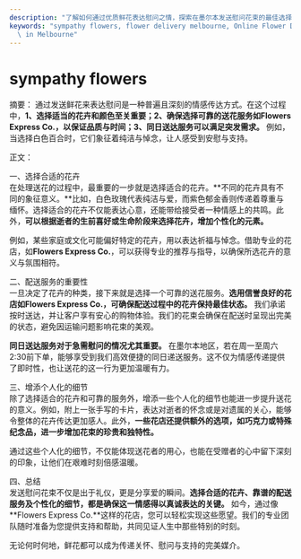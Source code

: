 ```yaml
---
description: "了解如何通过优质鲜花表达慰问之情，探索在墨尔本发送慰问花束的最佳选择。"
keywords: "sympathy flowers, flower delivery melbourne, Online Flower Delivery, Send Fresh Flowers\
  \ in Melbourne"
---
```

# sympathy flowers

摘要： 
通过发送鲜花来表达慰问是一种普遍且深刻的情感传达方式。在这个过程中，**1、选择适当的花卉和颜色至关重要；2、确保选择可靠的送花服务如Flowers Express Co.，以保证品质与时间；3、同日送达服务可以满足突发需求。** 例如，当选择白色百合时，它们象征着纯洁与悼念，让人感受到安慰与支持。

正文：

一、选择合适的花卉  
在处理送花的过程中，最重要的一步就是选择适合的花卉。**不同的花卉具有不同的象征意义。**比如，白色玫瑰代表纯洁与爱，而紫色郁金香则传递着尊重与缅怀。选择适合的花卉不仅能表达心意，还能带给接受者一种情感上的共鸣。此外，**可以根据逝者的生前喜好或生命阶段来选择花卉，增加个性化的元素。**

例如，某些家庭或文化可能偏好特定的花卉，用以表达祈福与悼念。借助专业的花店，如**Flowers Express Co.**，可以获得专业的推荐与指导，以确保所选花卉的意义与氛围相符。

二、配送服务的重要性  
一旦决定了花卉的种类，接下来就是选择一个可靠的送花服务。**选用信誉良好的花店如Flowers Express Co.，可确保配送过程中的花卉保持最佳状态。** 我们承诺按时送达，并让客户享有安心的购物体验。我们的花束会确保在配送时呈现出完美的状态，避免因运输问题影响花束的美观。

**同日送达服务对于急需慰问的情况尤其重要。** 在墨尔本地区，若在周一至周六2:30前下单，能够享受到我们高效便捷的同日递送服务。这不仅为情感传递提供了即时性，也让送花的这一行为更加温暖有力。

三、增添个人化的细节  
除了选择适合的花卉和可靠的服务外，增添一些个人化的细节也能进一步提升送花的意义。例如，附上一张手写的卡片，表达对逝者的怀念或是对遗属的关心，能够令整体的花卉传达更加感人。此外，**一些花店还提供额外的选项，如巧克力或特殊纪念品，进一步增加花束的珍贵和独特性。**

通过这些个人化的细节，不仅能体现送花者的用心，也能在受赠者的心中留下深刻的印象，让他们在艰难时刻倍感温暖。

四、总结  
发送慰问花束不仅是出于礼仪，更是分享爱的瞬间。**选择合适的花卉、靠谱的配送服务及个性化的细节，都是确保这一情感得以真诚表达的关键。** 如今，通过像**Flowers Express Co.**这样的花店，您可以轻松实现这些愿望。我们的专业团队随时准备为您提供支持和帮助，共同见证人生中那些特别的时刻。

无论何时何地，鲜花都可以成为传递关怀、慰问与支持的完美媒介。

